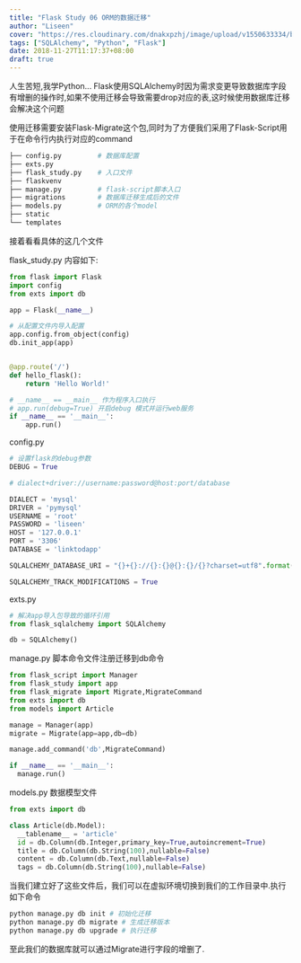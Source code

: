 ```yaml
---
title: "Flask Study 06 ORM的数据迁移"
author: "Liseen"
cover: "https://res.cloudinary.com/dnakxpzhj/image/upload/v1550633334/blog/python.jpg"
tags: ["SQLAlchemy", "Python", "Flask"]
date: 2018-11-27T11:17:37+08:00
draft: true
---
```


人生苦短,我学Python... Flask使用SQLAlchemy时因为需求变更导致数据库字段有增删的操作时,如果不使用迁移会导致需要drop对应的表,这时候使用数据库迁移会解决这个问题

<!--more-->

使用迁移需要安装Flask-Migrate这个包,同时为了方便我们采用了Flask-Script用于在命令行内执行对应的command

```bash
├── config.py         # 数据库配置
├── exts.py
├── flask_study.py    # 入口文件
├── flaskvenv
├── manage.py         # flask-script脚本入口
├── migrations        # 数据库迁移生成后的文件
├── models.py         # ORM的各个model
├── static
└── templates
```

接着看看具体的这几个文件

flask_study.py 内容如下:

```python
from flask import Flask
import config
from exts import db

app = Flask(__name__)

# 从配置文件内导入配置
app.config.from_object(config)
db.init_app(app)


@app.route('/')
def hello_flask():
    return 'Hello World!'

# __name__ == __main__ 作为程序入口执行
# app.run(debug=True) 开启debug 模式并运行web服务
if __name__ == '__main__':
    app.run()
```

config.py

```python
# 设置flask的debug参数
DEBUG = True

# dialect+driver://username:password@host:port/database

DIALECT = 'mysql'
DRIVER = 'pymysql'
USERNAME = 'root'
PASSWORD = 'liseen'
HOST = '127.0.0.1'
PORT = '3306'
DATABASE = 'linktodapp'

SQLALCHEMY_DATABASE_URI = "{}+{}://{}:{}@{}:{}/{}?charset=utf8".format(DIALECT,DRIVER,USERNAME,PASSWORD,HOST,PORT,DATABASE)

SQLALCHEMY_TRACK_MODIFICATIONS = True
```

exts.py

```python
# 解决app导入包导致的循环引用
from flask_sqlalchemy import SQLAlchemy

db = SQLAlchemy()
```

manage.py 脚本命令文件注册迁移到db命令

```python
from flask_script import Manager
from flask_study import app
from flask_migrate import Migrate,MigrateCommand
from exts import db
from models import Article

manage = Manager(app)
migrate = Migrate(app=app,db=db)

manage.add_command('db',MigrateCommand)

if __name__ == '__main__':
  manage.run()

```

models.py 数据模型文件

```python
from exts import db

class Article(db.Model):
  __tablename__ = 'article'
  id = db.Column(db.Integer,primary_key=True,autoincrement=True)
  title = db.Column(db.String(100),nullable=False)
  content = db.Column(db.Text,nullable=False)
  tags = db.Column(db.String(100),nullable=False)

```

当我们建立好了这些文件后，我们可以在虚拟环境切换到我们的工作目录中.执行如下命令

```bash
python manage.py db init # 初始化迁移
python manage.py db migrate # 生成迁移版本
python manage.py db upgrade # 执行迁移
```

至此我们的数据库就可以通过Migrate进行字段的增删了.